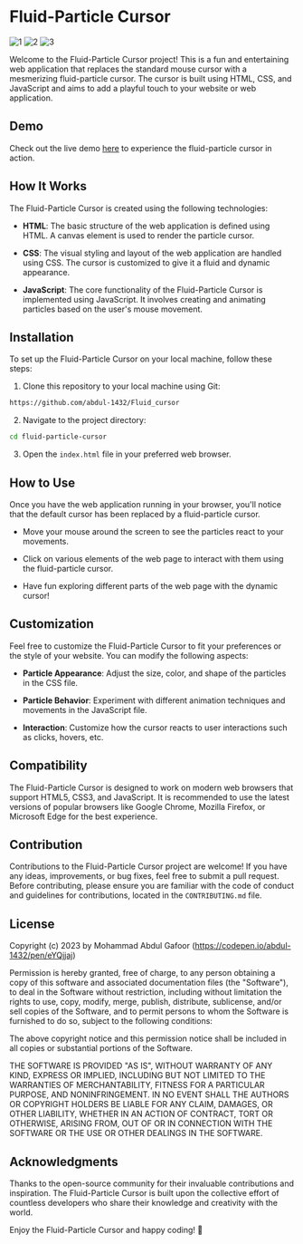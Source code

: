 # Fluid-Particle Cursor 
![1](https://github.com/abdul-1432/Fluid_cursor/assets/124916666/4b08704b-737a-4c45-849e-526b28d30e8a)
![2](https://github.com/abdul-1432/Fluid_cursor/assets/124916666/1fd01288-22c0-40d3-9e4d-00e0f2d9c2f6)
![3](https://github.com/abdul-1432/Fluid_cursor/assets/124916666/075e13fa-da7e-41a1-91d4-e45071b56237)



Welcome to the Fluid-Particle Cursor project! This is a fun and entertaining web application that replaces the standard mouse cursor with a mesmerizing fluid-particle cursor. The cursor is built using HTML, CSS, and JavaScript and aims to add a playful touch to your website or web application.

## Demo

Check out the live demo [here](https://codepen.io/abdul-1432/pen/eYQjjaj) to experience the fluid-particle cursor in action.

## How It Works

The Fluid-Particle Cursor is created using the following technologies:

- **HTML**: The basic structure of the web application is defined using HTML. A canvas element is used to render the particle cursor.

- **CSS**: The visual styling and layout of the web application are handled using CSS. The cursor is customized to give it a fluid and dynamic appearance.

- **JavaScript**: The core functionality of the Fluid-Particle Cursor is implemented using JavaScript. It involves creating and animating particles based on the user's mouse movement.

## Installation

To set up the Fluid-Particle Cursor on your local machine, follow these steps:

1. Clone this repository to your local machine using Git:

```bash
https://github.com/abdul-1432/Fluid_cursor
```

2. Navigate to the project directory:

```bash
cd fluid-particle-cursor
```

3. Open the `index.html` file in your preferred web browser.

## How to Use

Once you have the web application running in your browser, you'll notice that the default cursor has been replaced by a fluid-particle cursor.

- Move your mouse around the screen to see the particles react to your movements.

- Click on various elements of the web page to interact with them using the fluid-particle cursor.

- Have fun exploring different parts of the web page with the dynamic cursor!

## Customization

Feel free to customize the Fluid-Particle Cursor to fit your preferences or the style of your website. You can modify the following aspects:

- **Particle Appearance**: Adjust the size, color, and shape of the particles in the CSS file.

- **Particle Behavior**: Experiment with different animation techniques and movements in the JavaScript file.

- **Interaction**: Customize how the cursor reacts to user interactions such as clicks, hovers, etc.

## Compatibility

The Fluid-Particle Cursor is designed to work on modern web browsers that support HTML5, CSS3, and JavaScript. It is recommended to use the latest versions of popular browsers like Google Chrome, Mozilla Firefox, or Microsoft Edge for the best experience.

## Contribution

Contributions to the Fluid-Particle Cursor project are welcome! If you have any ideas, improvements, or bug fixes, feel free to submit a pull request. Before contributing, please ensure you are familiar with the code of conduct and guidelines for contributions, located in the `CONTRIBUTING.md` file.

## License

Copyright (c) 2023 by Mohammad Abdul Gafoor (https://codepen.io/abdul-1432/pen/eYQjjaj)

Permission is hereby granted, free of charge, to any person obtaining a copy of this software and associated documentation files (the "Software"), to deal in the Software without restriction, including without limitation the rights to use, copy, modify, merge, publish, distribute, sublicense, and/or sell copies of the Software, and to permit persons to whom the Software is furnished to do so, subject to the following conditions:

The above copyright notice and this permission notice shall be included in all copies or substantial portions of the Software.

THE SOFTWARE IS PROVIDED "AS IS", WITHOUT WARRANTY OF ANY KIND, EXPRESS OR IMPLIED, INCLUDING BUT NOT LIMITED TO THE WARRANTIES OF MERCHANTABILITY, FITNESS FOR A PARTICULAR PURPOSE, AND NONINFRINGEMENT. IN NO EVENT SHALL THE AUTHORS OR COPYRIGHT HOLDERS BE LIABLE FOR ANY CLAIM, DAMAGES, OR OTHER LIABILITY, WHETHER IN AN ACTION OF CONTRACT, TORT OR OTHERWISE, ARISING FROM, OUT OF OR IN CONNECTION WITH THE SOFTWARE OR THE USE OR OTHER DEALINGS IN THE SOFTWARE.


## Acknowledgments

Thanks to the open-source community for their invaluable contributions and inspiration. The Fluid-Particle Cursor is built upon the collective effort of countless developers who share their knowledge and creativity with the world.

Enjoy the Fluid-Particle Cursor and happy coding! 🚀
